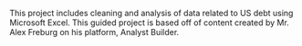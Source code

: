This project includes cleaning and analysis of data related to US debt using Microsoft Excel. This guided project is based off of content created by Mr. Alex Freburg on his platform, Analyst Builder.
